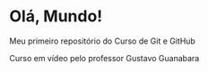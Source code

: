 # Olá, Mundo!
Meu primeiro repositório do Curso de Git e GitHub

Curso em vídeo pelo professor Gustavo Guanabara
